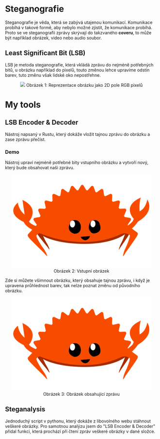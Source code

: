 # Steganografie
Steganografie je věda, která se zabývá utajenou komunikací. Komunikace probíhá v takové formě, aby nebylo možné zjistit, že komunikace probíhá. Proto se ve steganografii zprávy skrývají do takzvaného **coveru**, to může být například obrázek, video nebo audio soubor.

## Least Significant Bit (LSB)
LSB je metoda steganografie, která vkládá zprávu do nejméně potřebných bitů, u obrázku například do pixelů, touto změnou lehce upravíme odstín barev, tuto změnu však lidské oko nepostřehne.

<center>
  <img src="https://miro.medium.com/v2/resize:fit:720/format:webp/1*Gu_RomzVTPMEJ1hfKanRBA.png">
  Obrázek 1: Reprezentace obrázku jako 2D pole RGB pixelů
</center>

# My tools
## LSB Encoder & Decoder
Nástroj napsaný v Rustu, který dokáže vložit tajnou zprávu do obrázku a zase zprávu přečíst.

### Demo
Nástroj upraví nejméně potřebné bity vstupního obrázku a vytvoří nový, který bude obsahovat naši zprávu.

<center>
  <img src="/LSB_Encoder_and_Decoder/images/crab.png">
  Obrázek 2: Vstupní obrázek
</center>

Zde si můžete všimnout obrázku, který obsahuje tajnou zprávu, i když je upravena průhlednost barev, tak nelze poznat změnu od původního obrázku.

<center>
  <img src="/LSB_Encoder_and_Decoder/images/output.png">
  Obrázek 3: Obrázek obsahující zprávu
</center>

## Steganalysis
Jednoduchý script v pythonu, který dokáže z libovolného webu stáhnout veškeré obrázky. Pro samotnou analýzu jsem do "LSB Encoder & Decoder" přidal funkci, která prochází při čtení zpráv veškeré obrázky v dané složce.